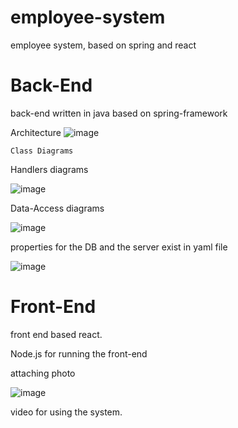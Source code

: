 # employee-system
employee system, based on spring and react


# Back-End

back-end written in java based on spring-framework

Architecture
![image](https://user-images.githubusercontent.com/59146036/216478417-b1884ad0-d6e4-4bd9-9dc4-7eb2c7859bcb.png)

```
Class Diagrams
```

Handlers diagrams

![image](https://user-images.githubusercontent.com/59146036/216476386-ae87a0c9-3cbc-4d54-a0f4-020d2a8b6c31.png)



Data-Access diagrams

![image](https://user-images.githubusercontent.com/59146036/216478727-f844b1a4-6120-415b-bce3-984f472c61e7.png)

properties for the DB and the server exist in yaml file


![image](https://user-images.githubusercontent.com/59146036/216476639-09c51290-fe55-4e39-9c1c-e1073ea7a11e.png)



# Front-End

front end based react.

Node.js for running the front-end



attaching photo

![image](https://user-images.githubusercontent.com/59146036/216477717-b9c1f706-55bd-4b1d-a508-89b681590c50.png)


video for using the system.


